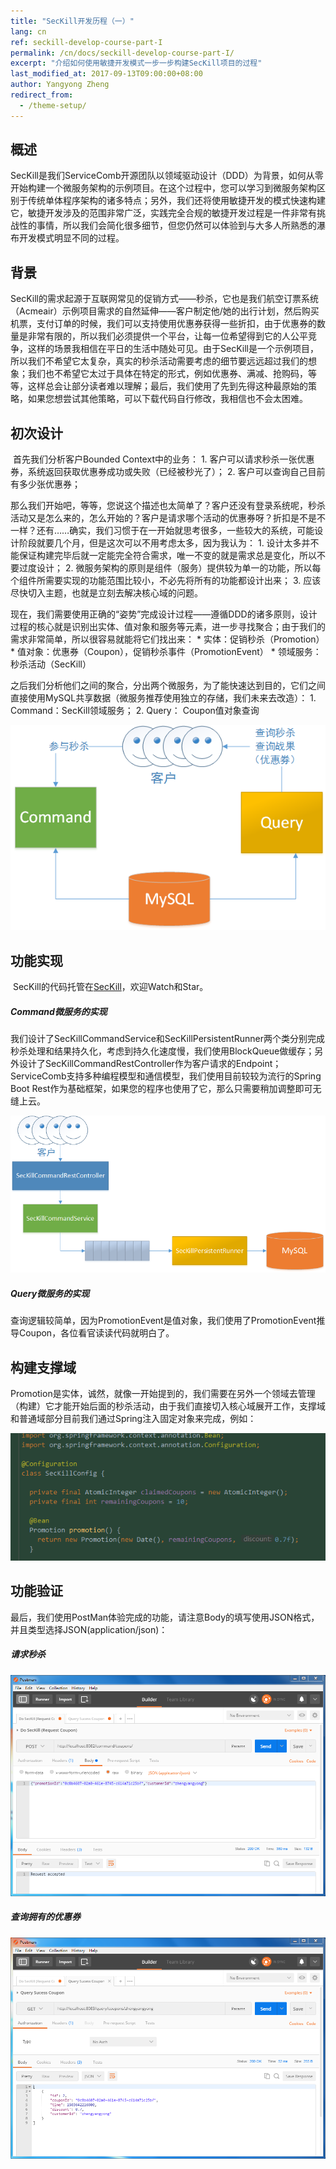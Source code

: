 ```yaml
---
title: "SecKill开发历程（一）"
lang: cn
ref: seckill-develop-course-part-I
permalink: /cn/docs/seckill-develop-course-part-I/
excerpt: "介绍如何使用敏捷开发模式一步一步构建SecKill项目的过程"
last_modified_at: 2017-09-13T09:00:00+08:00
author: Yangyong Zheng
redirect_from:
  - /theme-setup/
---
```


## 概述
​	SecKill是我们ServiceComb开源团队以领域驱动设计（DDD）为背景，如何从零开始构建一个微服务架构的示例项目。在这个过程中，您可以学习到微服务架构区别于传统单体程序架构的诸多特点；另外，我们还将使用敏捷开发的模式快速构建它，敏捷开发涉及的范围非常广泛，实践完全合规的敏捷开发过程是一件非常有挑战性的事情，所以我们会简化很多细节，但您仍然可以体验到与大多人所熟悉的瀑布开发模式明显不同的过程。

## 背景
​	SecKill的需求起源于互联网常见的促销方式——秒杀，它也是我们航空订票系统（Acmeair）示例项目需求的自然延伸——客户制定他/她的出行计划，然后购买机票，支付订单的时候，我们可以支持使用优惠券获得一些折扣，由于优惠券的数量是非常有限的，所以我们必须提供一个平台，让每一位希望得到它的人公平竞争，这样的场景我相信在平日的生活中随处可见。
​	由于SecKill是一个示例项目，所以我们不希望它太复杂，真实的秒杀活动需要考虑的细节要远远超过我们的想象；我们也不希望它太过于具体在特定的形式，例如优惠券、满减、抢购码，等等，这样总会让部分读者难以理解；最后，我们使用了先到先得这种最原始的策略，如果您想尝试其他策略，可以下载代码自行修改，我相信也不会太困难。

## 初次设计
​	首先我们分析客户Bounded Context中的业务：
    1. 客户可以请求秒杀一张优惠券，系统返回获取优惠券成功或失败（已经被秒光了）；
    2. 客户可以查询自己目前有多少张优惠券；

​	那么我们开始吧，等等，您说这个描述也太简单了？客户还没有登录系统呢，秒杀活动又是怎么来的，怎么开始的？客户是请求哪个活动的优惠券呀？折扣是不是不一样？还有……
​	确实，我们习惯于在一开始就思考很多，一些较大的系统，可能设计阶段就要几个月，但是这次可以不用考虑太多，因为我认为：
    1. 设计太多并不能保证构建完毕后就一定能完全符合需求，唯一不变的就是需求总是变化，所以不要过度设计；
    2. 微服务架构的原则是组件（服务）提供较为单一的功能，所以每个组件所需要实现的功能范围比较小，不必先将所有的功能都设计出来；
    3. 应该尽快切入主题，也就是立刻去解决核心域的问题。

​	现在，我们需要使用正确的“姿势”完成设计过程——遵循DDD的诸多原则，设计过程的核心就是识别出实体、值对象和服务等元素，进一步寻找聚合；由于我们的需求非常简单，所以很容易就能将它们找出来：
    *  实体：促销秒杀（Promotion）
    *  值对象：优惠券（Coupon），促销秒杀事件（PromotionEvent）
    *  领域服务：秒杀活动（SecKill）

​	之后我们分析他们之间的聚合，分出两个微服务，为了能快速达到目的，它们之间直接使用MySQL共享数据（微服务推荐使用独立的存储，我们未来去改造）：
    1. Command：SecKill领域服务；
    2. Query： Coupon值对象查询

![图1 初次架构](/assets/images/seckill-develop-course-part-I-arth.png)

## 功能实现
​	SecKill的代码托管在[SecKill](https://github.com/ServiceComb/seckill)，欢迎Watch和Star。
##### Command微服务的实现
​	我们设计了SecKillCommandService和SecKillPersistentRunner两个类分别完成秒杀处理和结果持久化，考虑到持久化速度慢，我们使用BlockQueue做缓存；另外设计了SecKillCommandRestController作为客户请求的Endpoint；ServiceComb支持多种编程模型和通信模型，我们使用目前较较为流行的Spring Boot Rest作为基础框架，如果您的程序也使用了它，那么只需要稍加调整即可无缝上云。

![图2 Command微服务组件](/assets/images/seckill-develop-course-part-I-command.png)

##### Query微服务的实现
​	查询逻辑较简单，因为PromotionEvent是值对象，我们使用了PromotionEvent推导Coupon，各位看官读读代码就明白了。

## 构建支撑域
​	Promotion是实体，诚然，就像一开始提到的，我们需要在另外一个领域去管理（构建）它才能开始后面的秒杀活动，由于我们直接切入核心域展开工作，支撑域和普通域部分目前我们通过Spring注入固定对象来完成，例如：

![图3 支撑域注入](/assets/images/seckill-develop-course-part-I-spring.png)

## 功能验证
​	最后，我们使用PostMan体验完成的功能，请注意Body的填写使用JSON格式，并且类型选择JSON(application/json)：
##### 请求秒杀

![图4 请求秒杀](/assets/images/seckill-develop-course-part-I-request-seckill.png)

##### 查询拥有的优惠券

![图5 查询拥有的优惠券](/assets/images/seckill-develop-course-part-I-query-coupons.png)